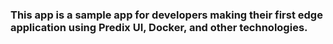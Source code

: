 ### This app is a sample app for developers making their first edge application using Predix UI, Docker, and other technologies.
